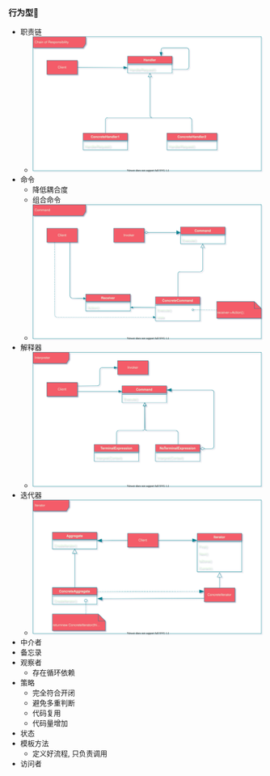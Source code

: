 ### 行为型🚀️

- 职责链
  - ![chain of responsibility](../images/chainofresponsibility.svg)
- 命令
    - 降低耦合度
    - 组合命令
    - ![command](../images/command.svg)
- 解释器
  - ![interpreter](../images/interpreter.svg)
- 迭代器
  - ![Iterator](../images/Iterator.svg)
- 中介者
- 备忘录
- 观察者
    - 存在循环依赖
- 策略
    - 完全符合开闭
    - 避免多重判断
    - 代码复用
    - 代码量增加
- 状态
- 模板方法
    - 定义好流程, 只负责调用
- 访问者